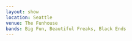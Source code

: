 ```yaml
---
layout: show
location: Seattle
venue: The Funhouse
bands: Big Fun, Beautiful Freaks, Black Ends
---
```


